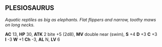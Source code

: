 ## PLESIOSAURUS

_Aquatic reptiles as big as elephants. Flat flippers and narrow, toothy maws on long necks._

**AC** 13, **HP** 30, **ATK** 2 bite +5 (2d8), **MV** double near (swim), **S** +4 **D** +3 **C** +3 **I** -3 **W** +1 **Ch** -3, **AL** N, **LV** 6

